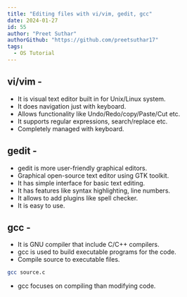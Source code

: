```yaml
---
title: "Editing files with vi/vim, gedit, gcc"
date: 2024-01-27
id: 55
author: "Preet Suthar"
authorGithub: "https://github.com/preetsuthar17"
tags:
  - OS Tutorial
---
```


## vi/vim -

- It is visual text editor built in for Unix/Linux system.
- It does navigation just with keyboard.
- Allows functionality like Undo/Redo/copy/Paste/Cut etc.
- It supports regular expressions, search/replace etc.
- Completely managed with keyboard.

## gedit -

- gedit is more user-friendly graphical editors.
- Graphical open-source text editor using GTK toolkit.
- It has simple interface for basic text editing.
- It has features like syntax highlighting, line numbers.
- It allows to add plugins like spell checker.
- It is easy to use.

## gcc -

- It is GNU compiler that include C/C++ compilers.
- gcc is used to build executable programs for the code.
- Compile source to executable files.

```bash
gcc source.c
```

- gcc focuses on compiling than modifying code.
